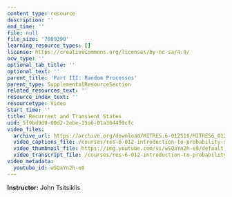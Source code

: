 ```yaml
---
content_type: resource
description: ''
end_time: ''
file: null
file_size: '7009390'
learning_resource_types: []
license: https://creativecommons.org/licenses/by-nc-sa/4.0/
ocw_type: ''
optional_tab_title: ''
optional_text: ''
parent_title: 'Part III: Random Processes'
parent_type: SupplementalResourceSection
related_resources_text: ''
resource_index_text: ''
resourcetype: Video
start_time: ''
title: Recurrent and Transient States
uid: 5f9bd9d0-00d2-2ebe-15a6-01a364459cfc
video_files:
  archive_url: https://archive.org/download/MITRES.6-012S18/MITRES6_012S18_L24-08_300k.mp4
  video_captions_file: /courses/res-6-012-introduction-to-probability-spring-2018/2cb348d35f6057f5aa6c6ba50eaf88b5_wSQaYn2h-e8.vtt
  video_thumbnail_file: https://img.youtube.com/vi/wSQaYn2h-e8/default.jpg
  video_transcript_file: /courses/res-6-012-introduction-to-probability-spring-2018/00f12e78786a8a8d3e0b89e99ccf8380_wSQaYn2h-e8.pdf
video_metadata:
  youtube_id: wSQaYn2h-e8
---
```


**Instructor:** John Tsitsiklis

